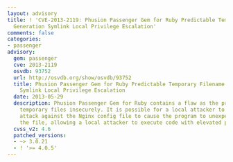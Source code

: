 ```yaml
---
layout: advisory
title: ! 'CVE-2013-2119: Phusion Passenger Gem for Ruby Predictable Temporary Filename
  Generation Symlink Local Privilege Escalation'
comments: false
categories:
- passenger
advisory:
  gem: passenger
  cve: 2013-2119
  osvdb: 93752
  url: http://osvdb.org/show/osvdb/93752
  title: Phusion Passenger Gem for Ruby Predictable Temporary Filename Generation
    Symlink Local Privilege Escalation
  date: 2013-05-29
  description: Phusion Passenger Gem for Ruby contains a flaw as the program creates
    temporary files insecurely. It is possible for a local attacker to use a symlink
    attack against the Nginx config file to cause the program to unexpectedly overwrite
    the file, allowing a local attacker to execute code with elevated privileges.
  cvss_v2: 4.6
  patched_versions:
  - ~> 3.0.21
  - ! '>= 4.0.5'
---
```

